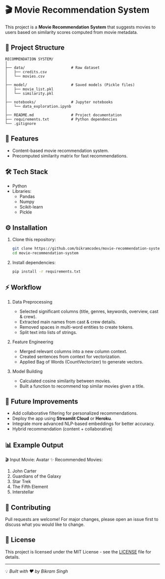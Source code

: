 # 🎬 Movie Recommendation System

This project is a **Movie Recommendation System** that suggests movies to users based on similarity scores computed from movie metadata.

## 📂 Project Structure

```
RECOMMENDATION SYSTEM/
│
├── data/                     # Raw dataset
│   ├── credits.csv
│   └── movies.csv
│
├── model/                    # Saved models (Pickle files)
│   ├── movie_list.pkl
│   └── similarity.pkl
│
├── notebooks/                # Jupyter notebooks
│   └── data_exploration.ipynb
│
├── README.md                 # Project documentation
├── requirements.txt          # Python dependencies
└── .gitignore
```

## 🚀 Features
- Content-based movie recommendation system.
- Precomputed similarity matrix for fast recommendations.

## 🛠️ Tech Stack
- Python
- Libraries:
   - Pandas
   - Numpy
   - Scikit-learn
   - Pickle

## ⚙️ Installation

1. Clone this repository:
   ```bash
   git clone https://github.com/bikramcodes/movie-recommendation-system.git
   cd movie-recommendation-system
   ```

2. Install dependencies:
   ```bash
   pip install -r requirements.txt
   ```

## ⚡ Workflow
1. Data Preprocessing
   - Selected significant columns (title, genres, keywords, overview, cast & crew).
   - Extracted main names from cast & crew details.
   - Removed spaces in multi-word entities to create tokens.
   - Split text into lists of strings.

2. Feature Engineering
   - Merged relevant columns into a new column context.
   - Created sentences from context for vectorization.
   - Applied Bag of Words (CountVectorizer) to generate vectors.

3. Model Building
   - Calculated cosine similarity between movies.
   - Built a function to recommend top similar movies given a title.


## 🔮 Future Improvements
- Add collaborative filtering for personalized recommendations.
- Deploy the app using **Streamlit Cloud** or **Heroku**.
- Integrate more advanced NLP-based embeddings for better accuracy.
- Hybrid recommendation (content + collaborative)

## 📊 Example Output
🎬 Input Movie: Avatar
✨ Recommended Movies:
1. John Carter
2. Guardians of the Galaxy
3. Star Trek
4. The Fifth Element
5. Interstellar

## 🤝 Contributing
Pull requests are welcome! For major changes, please open an issue first to discuss what you would like to change.

## 📜 License
This project is licensed under the MIT License - see the [LICENSE](LICENSE) file for details.

---

💡 *Built with ❤️ by Bikram Singh*
